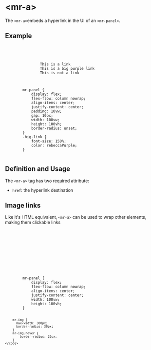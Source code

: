 # &lt;mr-a&gt;

The `<mr-a>`embeds a hyperlink in the UI of an `<mr-panel>`.

## Example

<inline-repl editor-height="240">
    <code slot="html">
        <mr-app>
            <mr-light color="white" intensity="1" data-position="0 0 0.35"></mr-light>
            <mr-panel>
                <mr-a href="https://mrjs.io/">This is a link</mr-a>
                <mr-a class="big-link" href="https://volumetrics.io/">This is a big purple link</mr-a>
                <mr-text>This is not a link</mr-text>
            </mr-panel>
        </mr-app> 
    </code>
    <code slot="css">
        mr-panel {
            display: flex;
            flex-flow: column nowrap;
            align-items: center;
            justify-content: center;
            padding: 10vw;
            gap: 10px;
            width: 100vw;
            height: 100vh;
            border-radius: unset;
        }
        .big-link {
            font-size: 150%;
            color: rebeccaPurple;
        }
    </code>
</inline-repl>

## Definition and Usage

The `<mr-a>` tag has two required attribute:

* `href`: the hyperlink destination

## Image links

Like it's HTML equivalent, `<mr-a>` can be used to wrap other elements, making them clickable links

<inline-repl render-height="360" editor-height="270">
    <code slot="html">
        <mr-app>
            <mr-light color="white" intensity="1" data-position="0 0 0.35"></mr-light>
            <mr-panel>
                <mr-a href="https://en.wikipedia.org/wiki/Humpback_whale">
                    <mr-img
                        src="/static/sample/humpback.jpg"
                        alt="A Humpback whale breaching the water">
                    </mr-img>
                </mr-a>
            </mr-panel>
        </mr-app>
    </code>
    <code slot="css">
        mr-panel {
            display: flex;
            flex-flow: column nowrap;
            align-items: center;
            justify-content: center;
            width: 100vw;
            height: 100vh;
        }

        mr-img {
          max-width: 300px;
          border-radius: 30px;
        }
        mr-img.hover {
            border-radius: 20px;
        }
    </code>
</inline-repl>
